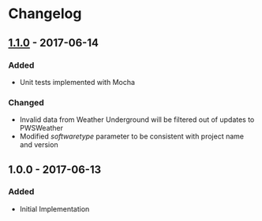 # Changelog


## [1.1.0] - 2017-06-14
### Added
- Unit tests implemented with Mocha

### Changed
- Invalid data from Weather Underground will be filtered out of updates to PWSWeather
- Modified _softwaretype_ parameter to be consistent with project name and version

## 1.0.0 - 2017-06-13
### Added
- Initial Implementation

[Unreleased]: https://github.com/olivierlacan/keep-a-changelog/compare/v0.3.0...HEAD
[1.1.0]: https://github.com/olivierlacan/keep-a-changelog/compare/1.0.0...1.1.0
